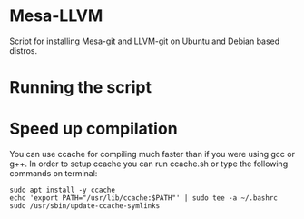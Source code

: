 # Mesa-LLVM
Script for installing Mesa-git and LLVM-git on Ubuntu and Debian based distros.

# Running the script

# Speed up compilation
You can use ccache for compiling much faster than if you were using gcc or g++. In order to setup ccache you can run ccache.sh or type the following commands on terminal:
```
sudo apt install -y ccache
echo 'export PATH="/usr/lib/ccache:$PATH"' | sudo tee -a ~/.bashrc
sudo /usr/sbin/update-ccache-symlinks
```
